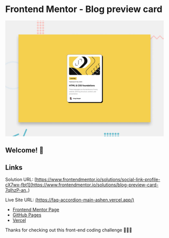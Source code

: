 # Frontend Mentor - Blog preview card

![Design preview for the Blog preview card coding challenge](./design/desktop-preview.jpg)

## Welcome! 👋

## Links
Solution URL: [https://www.frontendmentor.io/solutions/social-link-profile-cX7wx-fbt1](https://www.frontendmentor.io/solutions/blog-preview-card-7qlhzP-an_)

Live Site URL: [(https://faq-accordion-main-ashen.vercel.app/)](https://blog-preview-card-ten-drab.vercel.app/)

- [Frontend Mentor Page](https://www.frontendmentor.io/solutions/faq-accordion-vv7qVzwowd)
- [GitHub Pages](https://github.com/rocioizq)
- [Vercel](https://vercel.com/rocioizqs-projects)


Thanks for checking out this front-end coding challenge 🚀🚀🚀
 

